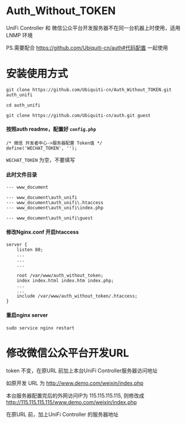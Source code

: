 Auth_Without_TOKEN
====================

UniFi Controller 和 微信公众平台开发服务器不在同一台机器上时使用，适用LNMP 环境

PS.需要配合 https://github.com/Ubiquiti-cn/auth#代码配置 一起使用

安装使用方式
======

    git clone https://github.com/Ubiquiti-cn/Auth_Without_TOKEN.git auth_unifi
    
    cd auth_unifi
    
    git clone https://github.com/Ubiquiti-cn/auth.git guest
    
#### 按照auth readme，配置好 `config.php`

    /* 微信 开发者中心->服务器配置 Token值 */
    define('WECHAT_TOKEN', '');
    
`WECHAT_TOKEN` 为空，不要填写


#### 此时文件目录
    --- www_document

    --- www_document\auth_unifi
    --- www_document\auth_unifi\.htaccess
    --- www_document\auth_unifi\index.php

    --- www_document\auth_unifi\guest
    
#### 修改Nginx.conf 开启htaccess 

    server {
        listen 80;
        ...
        ...
        ...

        root /var/www/auth_without_token;
        index index.html index.htm index.php;
        ...
        ...
        include /var/www/auth_without_token/.htaccess;
    }

#### 重启nginx server
    sudo service nginx restart

修改微信公众平台开发URL
======

token 不变，在原URL 前加上本台UniFi Controller服务器访问地址

如原开发 URL 为 
    http://www.demo.com/weixin/index.php
    
本台服务器配置完后的外网访问IP为 115.115.115.115, 则修改成
    http://115.115.115.115/www.demo.com/weixin/index.php
    
在原URL 前，加上UniFi Controller 的服务器地址
